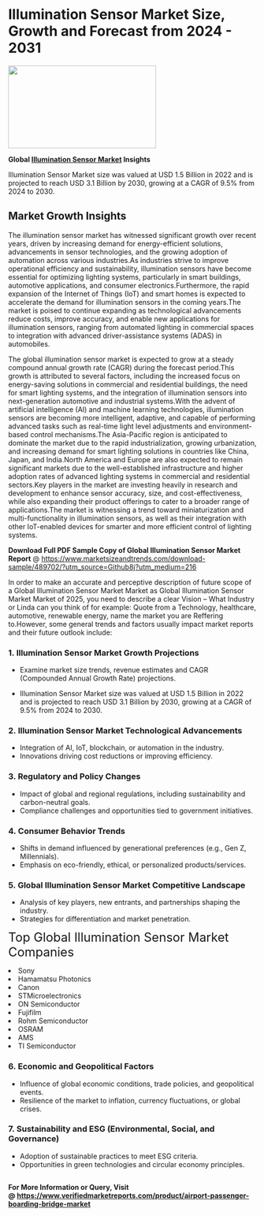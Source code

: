 <H1>Illumination Sensor Market Size, Growth and Forecast from 2024 - 2031</H1><img class="aligncenter size-medium wp-image-584254" src="https://thirdeyenews.in/wp-content/uploads/2024/09/Global-Market-Research-300x168.jpeg" alt="" width="300" height="168" /><p><strong>Global&nbsp;<a href="https://www.marketsizeandtrends.com/download-sample/489702/?utm_source=Github8j?utm_medium=216">Illumination Sensor Market</a> Insights</strong></p><p>Illumination Sensor Market size was valued at USD 1.5 Billion in 2022 and is projected to reach USD 3.1 Billion by 2030, growing at a CAGR of 9.5% from 2024 to 2030.</p><p><h2>Market Growth Insights</h2> <p>The illumination sensor market has witnessed significant growth over recent years, driven by increasing demand for energy-efficient solutions, advancements in sensor technologies, and the growing adoption of automation across various industries.As industries strive to improve operational efficiency and sustainability, illumination sensors have become essential for optimizing lighting systems, particularly in smart buildings, automotive applications, and consumer electronics.Furthermore, the rapid expansion of the Internet of Things (IoT) and smart homes is expected to accelerate the demand for illumination sensors in the coming years.The market is poised to continue expanding as technological advancements reduce costs, improve accuracy, and enable new applications for illumination sensors, ranging from automated lighting in commercial spaces to integration with advanced driver-assistance systems (ADAS) in automobiles.</p> <p>The global illumination sensor market is expected to grow at a steady compound annual growth rate (CAGR) during the forecast period.This growth is attributed to several factors, including the increased focus on energy-saving solutions in commercial and residential buildings, the need for smart lighting systems, and the integration of illumination sensors into next-generation automotive and industrial systems.With the advent of artificial intelligence (AI) and machine learning technologies, illumination sensors are becoming more intelligent, adaptive, and capable of performing advanced tasks such as real-time light level adjustments and environment-based control mechanisms.The Asia-Pacific region is anticipated to dominate the market due to the rapid industrialization, growing urbanization, and increasing demand for smart lighting solutions in countries like China, Japan, and India.North America and Europe are also expected to remain significant markets due to the well-established infrastructure and higher adoption rates of advanced lighting systems in commercial and residential sectors.Key players in the market are investing heavily in research and development to enhance sensor accuracy, size, and cost-effectiveness, while also expanding their product offerings to cater to a broader range of applications.The market is witnessing a trend toward miniaturization and multi-functionality in illumination sensors, as well as their integration with other IoT-enabled devices for smarter and more efficient control of lighting systems.</p> <p><span class=""><strong>Download Full PDF Sample Copy of Global Illumination Sensor Market Report</strong> @ <a href="https://www.marketsizeandtrends.com/download-sample/489702/?utm_source=Github8j?utm_medium=216" target="_blank">https://www.marketsizeandtrends.com/download-sample/489702/?utm_source=Github8j?utm_medium=216</a></span></p><p>In order to make an accurate and perceptive description of future scope of a Global&nbsp;Illumination Sensor Market Market as Global&nbsp;Illumination Sensor Market Market of 2025, you need to describe a clear Vision &ndash; What Industry or Linda can you think of for example: Quote from a Technology, healthcare, automotive, renewable energy, name the market you are Reffering to.However, some general trends and factors usually impact market reports and their future outlook include:</p><h3>1.&nbsp;<strong>Illumination Sensor Market Growth Projections</strong></h3><ul><li>Examine market size trends, revenue estimates and CAGR (Compounded Annual Growth Rate) projections.</li><li><p>Illumination Sensor Market size was valued at USD 1.5 Billion in 2022 and is projected to reach USD 3.1 Billion by 2030, growing at a CAGR of 9.5% from 2024 to 2030.</p></li></ul><h3>2.&nbsp;<strong>Illumination Sensor Market Technological Advancements</strong></h3><ul><li>Integration of AI, IoT, blockchain, or automation in the industry.</li><li>Innovations driving cost reductions or improving efficiency.</li></ul><h3>3.&nbsp;<strong>Regulatory and Policy Changes</strong></h3><ul><li>Impact of global and regional regulations, including sustainability and carbon-neutral goals.</li><li>Compliance challenges and opportunities tied to government initiatives.</li></ul><h3>4.&nbsp;<strong>Consumer Behavior Trends</strong></h3><ul><li>Shifts in demand influenced by generational preferences (e.g., Gen Z, Millennials).</li><li>Emphasis on eco-friendly, ethical, or personalized products/services.</li></ul><h3>5.&nbsp;<strong>Global Illumination Sensor Market Competitive Landscape</strong></h3><ul><li>Analysis of key players, new entrants, and partnerships shaping the industry.</li><li>Strategies for differentiation and market penetration.</li></ul><p data-pm-slice="1 1 []"><span style="color: inherit; font-family: inherit; font-size: 25px;">Top Global Illumination Sensor Market Companies</span></p><div class="" data-test-id=""><p><li>Sony</li><li> Hamamatsu Photonics</li><li> Canon</li><li> STMicroelectronics</li><li> ON Semiconductor</li><li> Fujifilm</li><li> Rohm Semiconductor</li><li> OSRAM</li><li> AMS</li><li> TI Semiconductor</li></p></div><h3>6.&nbsp;<strong>Economic and Geopolitical Factors</strong></h3><ul><li>Influence of global economic conditions, trade policies, and geopolitical events.</li><li>Resilience of the market to inflation, currency fluctuations, or global crises.</li></ul><h3>7.&nbsp;<strong>Sustainability and ESG (Environmental, Social, and Governance)</strong></h3><ul><li>Adoption of sustainable practices to meet ESG criteria.</li><li>Opportunities in green technologies and circular economy principles.</li></ul><h2><strong style="font-size: 14px;">For More Information or Query, Visit @&nbsp;</strong><a style="background-color: #ffffff; font-size: 14px;" href="https://www.marketsizeandtrends.com/report/illumination-sensor-market/" target="_blank">https://www.verifiedmarketreports.com/product/airport-passenger-boarding-bridge-market</a></h2>